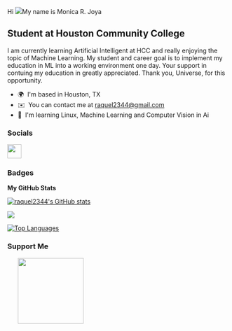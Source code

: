 Hi ![](https://user-images.githubusercontent.com/18350557/176309783-0785949b-9127-417c-8b55-ab5a4333674e.gif)My name is Monica R. Joya   

Student at Houston Community College 
------------------------------------  

I am currently learning Artificial Intelligent at HCC and really enjoying the topic of Machine Learning. My student and career goal is to implement my education in ML into a working environment one day.  Your support in contuing my education in greatly appreciated.  Thank you, Universe, for this opportunity.

* 🌍  I'm based in Houston, TX
* ✉️  You can contact me at [raquel2344@gmail.com](mailto:raquel2344@gmail.com)
* 🧠  I'm learning Linux, Machine Learning and Computer Vision in Ai

 ### Socials  
 
 <p align="left"> <a href="https://www.github.com/raquel2344" target="_blank" rel="noreferrer"> <picture> <source media="(prefers-color-scheme: dark)" srcset="https://raw.githubusercontent.com/danielcranney/readme-generator/main/public/icons/socials/github-dark.svg" /> <source media="(prefers-color-scheme: light)" srcset="https://raw.githubusercontent.com/danielcranney/readme-generator/main/public/icons/socials/github.svg" /> <img src="https://raw.githubusercontent.com/danielcranney/readme-generator/main/public/icons/socials/github.svg" width="32" height="32" /> </picture> </a></p>

### Badges

<b>My GitHub Stats</b>

<a href="http://www.github.com/raquel2344"><img src="https://github-readme-stats.vercel.app/api?username=raquel2344&show_icons=true&hide=&count_private=true&title_color=0891b2&text_color=ffffff&icon_color=0891b2&bg_color=1c1917&hide_border=true&show_icons=true" alt="raquel2344's GitHub stats" /></a>

<a href="http://www.github.com/raquel2344"><img src="https://github-readme-streak-stats.herokuapp.com/?user=raquel2344&stroke=ffffff&background=1c1917&ring=0891b2&fire=0891b2&currStreakNum=ffffff&currStreakLabel=0891b2&sideNums=ffffff&sideLabels=ffffff&dates=ffffff&hide_border=true" /></a>

<a href="https://github.com/raquel2344" align="left"><img src="https://github-readme-stats.vercel.app/api/top-langs/?username=raquel2344&langs_count=10&title_color=0891b2&text_color=ffffff&icon_color=0891b2&bg_color=1c1917&hide_border=true&locale=en&custom_title=Top%20%Languages" alt="Top Languages" /></a>

### Support Me

<ul style="list-style-type: none; margin: 0;">

<li style="display: inline-block; margin-right: 0.25rem;"><a href="https://www.buymeacoffee.com/raquel2344"><img src="https://cdn.buymeacoffee.com/buttons/v2/default-yellow.png" width="150"/></a></li>

</ul>
